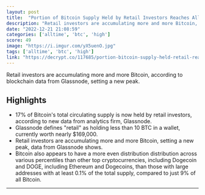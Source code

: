 ```yaml
---
layout: post
title:  "Portion of Bitcoin Supply Held by Retail Investors Reaches All-Time High: Glassnode"
description: "Retail investors are accumulating more and more Bitcoin, according to blockchain data from Glassnode, setting a new peak."
date: "2022-12-21 21:08:59"
categories: ['alltime', 'btc', 'high']
score: 49
image: "https://i.imgur.com/yX5uenO.jpg"
tags: ['alltime', 'btc', 'high']
link: "https://decrypt.co/117685/portion-bitcoin-supply-held-retail-reaches-all-time-high-glassnode"
---
```


Retail investors are accumulating more and more Bitcoin, according to blockchain data from Glassnode, setting a new peak.

## Highlights

- 17% of Bitcoin's total circulating supply is now held by retail investors, according to new data from analytics firm, Glassnode.
- Glassnode defines "retail" as holding less than 10 BTC in a wallet, currently worth nearly $169,000.
- Retail investors are accumulating more and more Bitcoin, setting a new peak, data from Glassnode shows.
- Bitcoin also appears to have a more even distribution distribution across various percentiles than other top cryptocurrencies, including Dogecoin and DOGE, including Ethereum and Dogecoins, than those with large addresses with at least 0.1% of the total supply, compared to just 9% of all Bitcoin.

---
